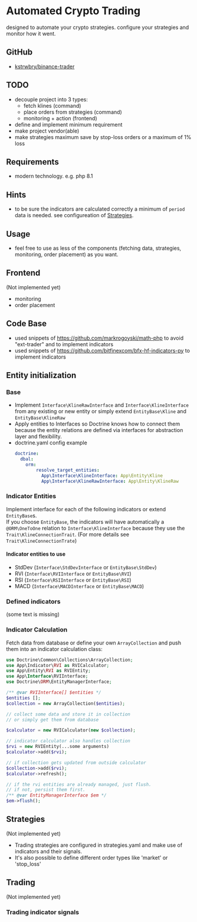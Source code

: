 # Automated Crypto Trading
designed to automate your crypto strategies. configure your strategies and monitor how it went.
## GitHub
- [kstrwbry/binance-trader](https://github.com/kstrwbry/binance-trader)
## TODO
- decouple project into 3 types:
  - fetch klines (command)
  - place orders from strategies (command)
  - monitoring + action (frontend)
- define and implement minimum requirement
- make project vendor(able)
- make strategies maximum save by stop-loss orders or a maximum of 1% loss
## Requirements
- modern technology. e.g. php 8.1
## Hints
- to be sure the indicators are calculated correctly a minimum of `period` data is needed. see configureation of [Strategies](#strategies). 
## Usage
- feel free to use as less of the components (fetching data, strategies, monitoring, order placement) as you want.
## Frontend
(Not implemented yet)
- monitoring
- order placement
## Code Base
- used snippets of https://github.com/markrogoyski/math-php to avoid "ext-trader" and to implement indicators
- used snippets of https://github.com/bitfinexcom/bfx-hf-indicators-py to implement indicators
## Entity initialization
### Base
- Implement `Interface\KlineRawInterface` and `Interface\KlineInterface` from any existing or new entity or simply extend `EntityBase\Kline` and `EntityBase\KlineRaw`
- Apply entities to Interfaces so Doctrine knows how to connect them because the entity relations are defined via interfaces for abstraction layer and flexibility.
- doctrine.yaml config example
    ```yaml
    doctrine:
      dbal:
        orm:
            resolve_target_entities:
              App\Interface\KlineInterface: App\Entity\Kline
              App\Interface\KlineRawInterface: App\Entity\KlineRaw
    ```
### Indicator Entities
Implement interface for each of the following indicators or extend `EntityBase`s.  
If you choose `EntityBase`, the indicators will have automatically a `@ORM\OneToOne` relation to `Interface\KlineInterface` because they use the `Trait\KlineConnectionTrait`. (For more details see `Trait\KlineConnectionTrate`)
#### Indicator entities to use
  - StdDev (`Interface\StdDevInterface` or `EntityBase\StdDev`)
  - RVI (`Interface\RVIInterface` or `EntityBase\RVI`)
  - RSI (`Interface\RSIInterface` or `EntityBase\RSI`)
  - MACD (`Interface\MACDInterface` or `EntityBase\MACD`)
### Defined indicators
(some text is missing)
### Indicator Calculation
Fetch data from database or define your own `ArrayCollection` and push them into an indicator calculation class:
```php
use Doctrine\Common\Collections\ArrayCollection;
use App\Indicator\RVI as RVICalculator;
use App\Entity\RVI as RVIEntity;
use App\Interface\RVIInterface;
use Doctrine\ORM\EntityManagerInterface;

/** @var RVIInterface[] $entities */
$entities [];
$collection = new ArrayCollection($entities);

// collect some data and store it in collection
// or simply get them from database

$calculator = new RVICalculator(new $collection);

// indicator calculator also handles collection
$rvi = new RVIEntity(...some arguments)
$calculator->add($rvi);

// if collection gets updated from outside calculator
$collection->add($rvi);
$calculator->refresh();

// if the rvi entities are already managed, just flush.
// if not, persist them first.
/** @var EntityManagerInterface $em */
$em->flush();
```
## Strategies
(Not implemented yet)
- Trading strategies are configured in strategies.yaml and make use of indicators and their signals.
- It's also possible to define different order types like 'market' or 'stop_loss'
## Trading
(Not implemented yet)
### Trading indicator signals

